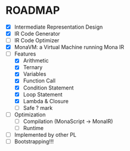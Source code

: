# ROADMAP
- [x] Intermediate Representation Design
- [x] IR Code Generator
- [ ] IR Code Optimizer
- [x] MonaVM: a Virtual Machine running Mona IR
- [ ] Features
  - [x] Arithmetic
  - [x] Ternary
  - [x] Variables
  - [x] Function Call
  - [x] Condition Statement
  - [x] Loop Statement
  - [x] Lambda & Closure
  - [ ] Safe ? mark
- [ ] Optimization
  - [ ] Compilation (MonaScript -> MonaIR)
  - [ ] Runtime
- [ ] Implemented by other PL
- [ ] Bootstrapping!!!
